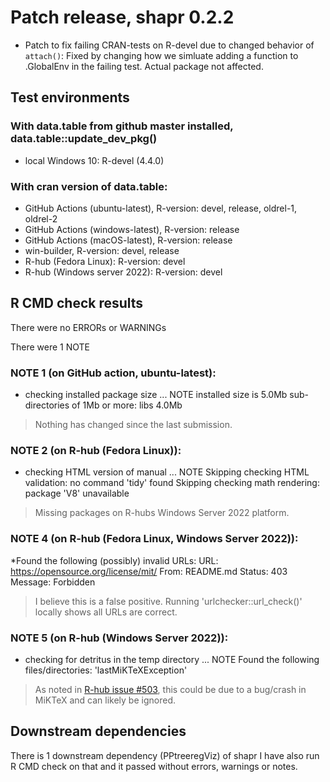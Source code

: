 
# Patch release, shapr 0.2.2

* Patch to fix failing CRAN-tests on R-devel due to changed behavior of `attach()`: Fixed by changing how we simluate adding a function to .GlobalEnv in the failing test. Actual package not affected.


## Test environments

### With data.table from github master installed, data.table::update_dev_pkg()

* local Windows 10: R-devel (4.4.0)

### With cran version of data.table:

* GitHub Actions (ubuntu-latest), R-version: devel, release, oldrel-1, oldrel-2
* GitHub Actions (windows-latest), R-version: release
* GitHub Actions (macOS-latest), R-version: release
* win-builder, R-version: devel, release 
* R-hub (Fedora Linux): R-version: devel
* R-hub (Windows server 2022): R-version: devel

## R CMD check results

There were no ERRORs or WARNINGs

There were 1 NOTE

### NOTE 1 (on GitHub action, ubuntu-latest):

* checking installed package size ... NOTE
  installed size is  5.0Mb
  sub-directories of 1Mb or more:
    libs   4.0Mb

> Nothing has changed since the last submission.

### NOTE 2 (on R-hub (Fedora Linux)):

* checking HTML version of manual ... NOTE
Skipping checking HTML validation: no command 'tidy' found
Skipping checking math rendering: package 'V8' unavailable

> Missing packages on R-hubs Windows Server 2022 platform.

### NOTE 4 (on R-hub (Fedora Linux, Windows Server 2022)):

*Found the following (possibly) invalid URLs:
  URL: https://opensource.org/license/mit/
    From: README.md
    Status: 403
    Message: Forbidden

> I believe this is a false positive. Running 'urlchecker::url_check()' locally shows all URLs are correct.

### NOTE 5 (on R-hub (Windows Server 2022)):

* checking for detritus in the temp directory ... NOTE
Found the following files/directories:
  'lastMiKTeXException'

> As noted in [R-hub issue #503](https://github.com/r-hub/rhub/issues/503), this could be due to a bug/crash in MiKTeX and can likely be ignored.

## Downstream dependencies
There is 1 downstream dependency (PPtreeregViz) of shapr
I have also run R CMD check on that and it passed without errors, warnings or notes.
